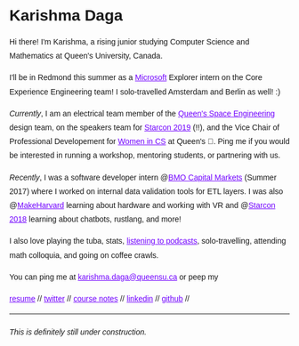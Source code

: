 <style>
  h1 a {display: none;}
  .container-lg {min-width: 200px; max-width: 680px; padding: 45px;}
  h1 {font-family: 'Work Sans', sans-serif;font-style: bold}
  h3,h4,h5,h6,p {line-height: 1.8em; font-family: 'Work Sans', sans-serif;}
  a {color: #7100FF}
</style>

# Karishma Daga

Hi there! I'm Karishma, a rising junior studying Computer Science and Mathematics at Queen's University, Canada. 

I'll be in Redmond this summer as a [Microsoft](https://www.microsoft.com/en-ca) Explorer intern on the Core Experience Engineering team! I solo-travelled Amsterdam and Berlin as well! :) 

*Currently*, I am an electrical team member of the [Queen's Space Engineering](http://qset.ca/) design team, on the speakers team for [Starcon 2019](https://starcon.io/) (!!), and the Vice Chair of Professional Developement for [Women in CS](http://qscwisc.weebly.com/) at Queen's 💖. Ping me if you would be interested in running a workshop, mentoring students, or partnering with us.

*Recently*, I was a software developer intern @[BMO Capital Markets](https://www.bmocm.com/) (Summer 2017) where I worked on internal data validation tools for ETL layers. I was also @[MakeHarvard](http://makeharvard.io/) learning about hardware and working with VR and @[Starcon 2018](https://starcon.io/) learning about chatbots, rustlang, and more! 

I also love playing the tuba, stats, [listening to podcasts](podcast.md), solo-travelling, attending math colloquia, and going on coffee crawls. 

You can ping me at [karishma.daga@queensu.ca](mailto:karishma.daga@queensu.ca) or peep my

[resume](https://drive.google.com/file/d/16_wuQqkRYZVr2W3V9RRKUicrlVDE8YyV/view?usp=sharing)
//
[twitter](https://twitter.com/karishmadagaa)
//
[course notes](http://karishmadaga.com/course-notes)
//
[linkedin](https://www.linkedin.com/in/karishma-daga/)
//
[github](https://github.com/KarishmaDaga)
//

--- 
###### _This is definitely still under construction._

